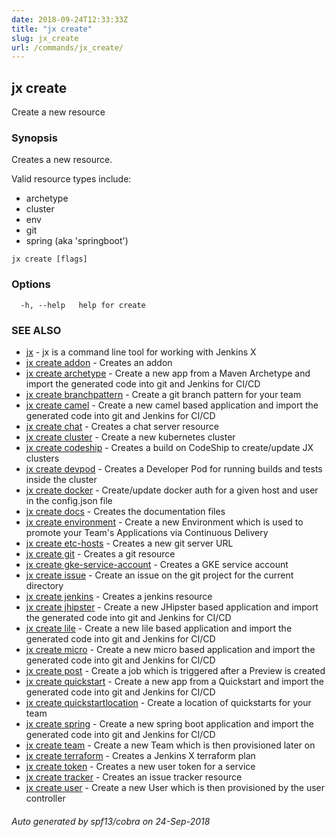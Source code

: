 ```yaml
---
date: 2018-09-24T12:33:33Z
title: "jx create"
slug: jx_create
url: /commands/jx_create/
---
```

## jx create

Create a new resource

### Synopsis

Creates a new resource.
  
  Valid resource types include:
  
  * archetype  
  * cluster  
  * env  
  * git  
  * spring (aka 'springboot')

```
jx create [flags]
```

### Options

```
  -h, --help   help for create
```

### SEE ALSO

* [jx](/commands/jx/)	 - jx is a command line tool for working with Jenkins X
* [jx create addon](/commands/jx_create_addon/)	 - Creates an addon
* [jx create archetype](/commands/jx_create_archetype/)	 - Create a new app from a Maven Archetype and import the generated code into git and Jenkins for CI/CD
* [jx create branchpattern](/commands/jx_create_branchpattern/)	 - Create a git branch pattern for your team
* [jx create camel](/commands/jx_create_camel/)	 - Create a new camel based application and import the generated code into git and Jenkins for CI/CD
* [jx create chat](/commands/jx_create_chat/)	 - Creates a chat server resource
* [jx create cluster](/commands/jx_create_cluster/)	 - Create a new kubernetes cluster
* [jx create codeship](/commands/jx_create_codeship/)	 - Creates a build on CodeShip to create/update JX clusters
* [jx create devpod](/commands/jx_create_devpod/)	 - Creates a Developer Pod for running builds and tests inside the cluster
* [jx create docker](/commands/jx_create_docker/)	 - Create/update docker auth for a given host and user in the config.json file
* [jx create docs](/commands/jx_create_docs/)	 - Creates the documentation files
* [jx create environment](/commands/jx_create_environment/)	 - Create a new Environment which is used to promote your Team's Applications via Continuous Delivery
* [jx create etc-hosts](/commands/jx_create_etc-hosts/)	 - Creates a new git server URL
* [jx create git](/commands/jx_create_git/)	 - Creates a git resource
* [jx create gke-service-account](/commands/jx_create_gke-service-account/)	 - Creates a GKE service account
* [jx create issue](/commands/jx_create_issue/)	 - Create an issue on the git project for the current directory
* [jx create jenkins](/commands/jx_create_jenkins/)	 - Creates a jenkins resource
* [jx create jhipster](/commands/jx_create_jhipster/)	 - Create a new JHipster based application and import the generated code into git and Jenkins for CI/CD
* [jx create lile](/commands/jx_create_lile/)	 - Create a new lile based application and import the generated code into git and Jenkins for CI/CD
* [jx create micro](/commands/jx_create_micro/)	 - Create a new micro based application and import the generated code into git and Jenkins for CI/CD
* [jx create post](/commands/jx_create_post/)	 - Create a job which is triggered after a Preview is created
* [jx create quickstart](/commands/jx_create_quickstart/)	 - Create a new app from a Quickstart and import the generated code into git and Jenkins for CI/CD
* [jx create quickstartlocation](/commands/jx_create_quickstartlocation/)	 - Create a location of quickstarts for your team
* [jx create spring](/commands/jx_create_spring/)	 - Create a new spring boot application and import the generated code into git and Jenkins for CI/CD
* [jx create team](/commands/jx_create_team/)	 - Create a new Team which is then provisioned later on
* [jx create terraform](/commands/jx_create_terraform/)	 - Creates a Jenkins X terraform plan
* [jx create token](/commands/jx_create_token/)	 - Creates a new user token for a service
* [jx create tracker](/commands/jx_create_tracker/)	 - Creates an issue tracker resource
* [jx create user](/commands/jx_create_user/)	 - Create a new User which is then provisioned by the user controller

###### Auto generated by spf13/cobra on 24-Sep-2018

